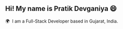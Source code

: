 Hi! My name is Pratik Devganiya 😄
----------------------------------------------------------------------------------------------------

🌍  I am a Full-Stack Developer based in Gujarat, India.
<br/>
